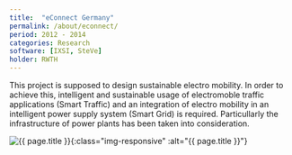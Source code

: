 ```yaml
---
title:  "eConnect Germany"
permalink: /about/econnect/
period: 2012 - 2014
categories: Research
software: [IXSI, SteVe]
holder: RWTH
---
```


This project is supposed to design sustainable electro mobility.
In order to achieve this, intelligent and sustainable usage of electromoble traffic applications (Smart Traffic) and an integration of electro mobility in an intelligent power supply system (Smart Grid) is required.
Particullarly the infrastructure of power plants has been taken into consideration.

![{{ page.title }}]({{site.data.global.base_url}}/assets/images/econnect.jpg){:class="img-responsive" :alt="{{ page.title }}"}
